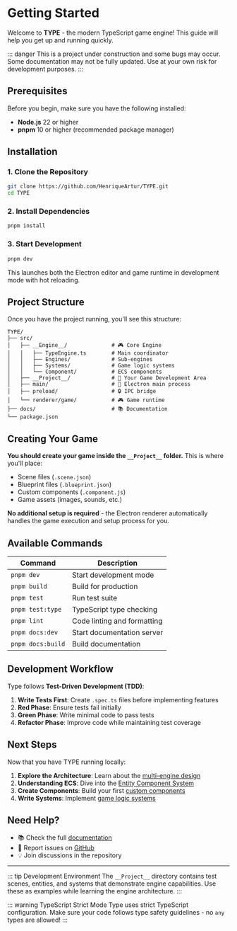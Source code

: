 # Getting Started

Welcome to **TYPE** - the modern TypeScript game engine! This guide will help you get up and running quickly.

::: danger
This is a project under construction and some bugs may occur. Some documentation may not be fully updated. Use at your own risk for development purposes.
:::

## Prerequisites

Before you begin, make sure you have the following installed:

- **Node.js** 22 or higher
- **pnpm** 10 or higher (recommended package manager)

## Installation

### 1. Clone the Repository

```bash
git clone https://github.com/HenriqueArtur/TYPE.git
cd TYPE
```

### 2. Install Dependencies

```bash
pnpm install
```

### 3. Start Development

```bash
pnpm dev
```

This launches both the Electron editor and game runtime in development mode with hot reloading.

## Project Structure

Once you have the project running, you'll see this structure:

```
TYPE/
├── src/
│   ├── __Engine__/              # 🎮 Core Engine
│   │   ├── TypeEngine.ts        # Main coordinator
│   │   ├── Engines/             # Sub-engines
│   │   ├── Systems/             # Game logic systems
│   │   └── Component/           # ECS components
│   ├── __Project__/             # 🎯 Your Game Development Area
│   ├── main/                    # 🔧 Electron main process
│   ├── preload/                 # 🔒 IPC bridge
│   └── renderer/game/           # 🎮 Game runtime
├── docs/                        # 📚 Documentation
└── package.json
```

## Creating Your Game

**You should create your game inside the `__Project__` folder.** This is where you'll place:

- Scene files (`.scene.json`)
- Blueprint files (`.blueprint.json`)
- Custom components (`.component.js`)
- Game assets (images, sounds, etc.)

**No additional setup is required** - the Electron renderer automatically handles the game execution and setup process for you.

## Available Commands

| Command | Description |
|---------|-------------|
| `pnpm dev` | Start development mode |
| `pnpm build` | Build for production |
| `pnpm test` | Run test suite |
| `pnpm test:type` | TypeScript type checking |
| `pnpm lint` | Code linting and formatting |
| `pnpm docs:dev` | Start documentation server |
| `pnpm docs:build` | Build documentation |

## Development Workflow

Type follows **Test-Driven Development (TDD)**:

1. **Write Tests First**: Create `.spec.ts` files before implementing features
2. **Red Phase**: Ensure tests fail initially  
3. **Green Phase**: Write minimal code to pass tests
4. **Refactor Phase**: Improve code while maintaining test coverage

## Next Steps

Now that you have TYPE running locally:

1. **Explore the Architecture**: Learn about the [multi-engine design](/architecture)
2. **Understanding ECS**: Dive into the [Entity Component System](/architecture#ecs-architecture)  
3. **Create Components**: Build your first [custom components](/components)
4. **Write Systems**: Implement [game logic systems](/systems)

## Need Help?

- 📚 Check the full [documentation](/architecture)
- 🐛 Report issues on [GitHub](https://github.com/HenriqueArtur/TYPE/issues)
- 💡 Join discussions in the repository

---

::: tip Development Environment
The `__Project__` directory contains test scenes, entities, and systems that demonstrate engine capabilities. Use these as examples while learning the engine architecture.
:::

::: warning TypeScript Strict Mode
Type uses strict TypeScript configuration. Make sure your code follows type safety guidelines - no `any` types are allowed!
:::
